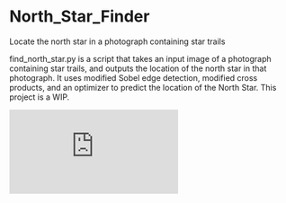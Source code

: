 # North_Star_Finder
Locate the north star in a photograph containing star trails

find_north_star.py is a script that takes an input image of a photograph containing star trails, and outputs the location of the north star in that photograph. It uses modified Sobel edge detection, modified cross products, and an optimizer to predict the location of the North Star. This project is a WIP.

![Overview PDF](https://github.com/basilforlife/North_Star_Finder/blob/master/overview.pdf)
